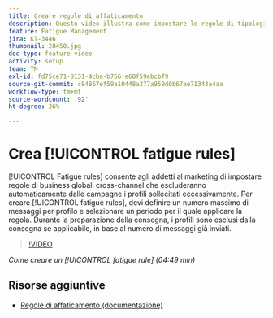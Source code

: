 ```yaml
---
title: Creare regole di affaticamento
description: Questo video illustra come impostare le regole di tipologia.
feature: Fatigue Management
jira: KT-3446
thumbnail: 28450.jpg
doc-type: feature video
activity: setup
team: TM
exl-id: fd75ce71-8131-4cba-b766-e68f59ebcbf9
source-git-commit: c84867ef59a10448a377a959d0b67ae71343a4aa
workflow-type: tm+mt
source-wordcount: '92'
ht-degree: 26%

---
```


# Crea [!UICONTROL fatigue rules]

[!UICONTROL Fatigue rules] consente agli addetti al marketing di impostare regole di business globali cross-channel che escluderanno automaticamente dalle campagne i profili sollecitati eccessivamente.
Per creare [!UICONTROL fatigue rules], devi definire un numero massimo di messaggi per profilo e selezionare un periodo per il quale applicare la regola. Durante la preparazione della consegna, i profili sono esclusi dalla consegna se applicabile, in base al numero di messaggi già inviati.

>[!VIDEO](https://video.tv.adobe.com/v/28450?quality=12&learn=on)

*Come creare un [!UICONTROL fatigue rule] (04:49 min)*

## Risorse aggiuntive

* [Regole di affaticamento (documentazione)](https://experienceleague.adobe.com/docs/campaign-standard/using/testing-and-sending/working-with-typology-rules/fatigue-rules.html)
